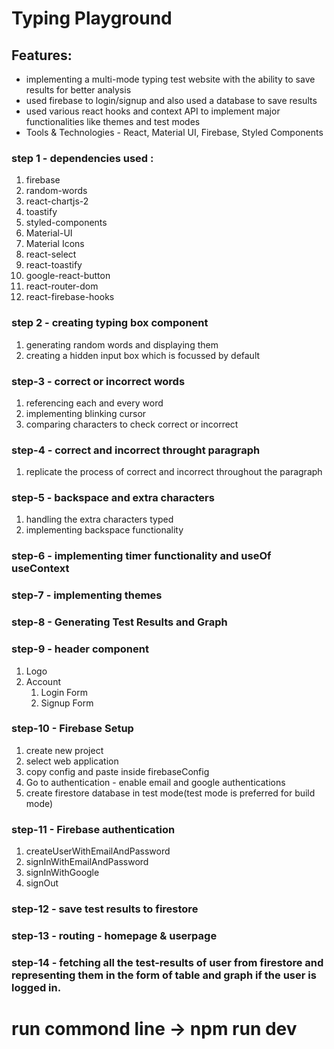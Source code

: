# Typing Playground

## Features:
<ul>
    <li>implementing a multi-mode typing test website with the ability to save results for better analysis</li>
    <li>used firebase to login/signup and also used a database to save results</li>
    <li>used various react hooks and context API to implement major functionalities like themes and test modes</li>
    <li>Tools & Technologies - React, Material UI, Firebase, Styled Components</li>
</ul>


### step 1 - dependencies used :
<ol>
    <li>firebase</li>
    <li>random-words</li>
    <li>react-chartjs-2</li>
    <li>toastify</li>
    <li>styled-components</li>
    <li>Material-UI</li>
    <li>Material Icons</li>
    <li>react-select</li>
    <li>react-toastify</li>
    <li>google-react-button</li>
    <li>react-router-dom</li>
    <li>react-firebase-hooks</li>
</ol>

### step 2 - creating typing box component
<ol>
    <li>generating random words and displaying them</li>
    <li>creating a hidden input box which is focussed by default</li>
</ol>

### step-3 - correct or incorrect words
<ol>
    <li>referencing each and every word</li>
    <li>implementing blinking cursor</li>
    <li>comparing characters to check correct or incorrect</li>
</ol>

### step-4 - correct and incorrect throught paragraph
<ol>
    <li>replicate the process of correct and incorrect throughout the paragraph</li>
</ol>

### step-5 - backspace and extra characters
<ol>
    <li>handling the extra characters typed</li>
    <li>implementing backspace functionality</li>
</ol>

### step-6 - implementing timer functionality and useOf useContext

### step-7 - implementing themes 

### step-8 - Generating Test Results and Graph

### step-9 - header component
<ol>
    <li>Logo</li>
    <li>Account
        <ol>
            <li>Login Form</li>
            <li>Signup Form</li>
        </ol>
    </li>
</ol>

### step-10 - Firebase Setup
<ol>
    <li>create new project</li>
    <li>select web application</li>
    <li>copy config and paste inside firebaseConfig</li>
    <li>Go to authentication - enable email and google authentications</li>
    <li>create firestore database in test mode(test mode is preferred for build mode)</li>
</ol>

### step-11 - Firebase authentication
<ol>
    <li>createUserWithEmailAndPassword</li>
    <li>signInWithEmailAndPassword</li>
    <li>signInWithGoogle</li>
    <li>signOut</li>
</ol>

### step-12 - save test results to firestore

### step-13 - routing - homepage & userpage

### step-14 - fetching all the test-results of user from firestore and representing them in the form of table and graph if the user is logged in.

# run commond line -> npm run dev